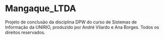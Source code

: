 # Mangaque_LTDA
Projeto de conclusão da disciplina DPW do curso de Sistemas de Informação da UNIRIO, produzido por André Vilardo e Ana Borges.
Todos os direitos reservados.
